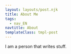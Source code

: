 ```yaml
---
layout: layouts/post.njk
title: About Me
tags:
  - nav_EN
navtitle: About
templateClass: tmpl-post
---
```


I am a person that writes stuff.
